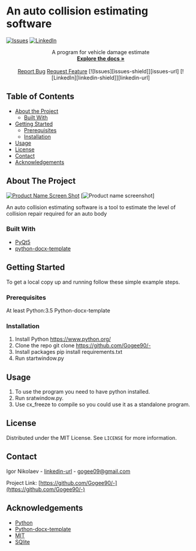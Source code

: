 # An auto collision estimating software

[![Issues][issues-shield]][issues-url]
[![LinkedIn][linkedin-shield]][linkedin-url]

<p>
  <p align="center">
    A program for vehicle damage estimate
    <br />
    <a href="https://github.com/Gogee90/-"><strong>Explore the docs »</strong></a>
    <br />
    <br />
    <a href="https://github.com/Gogee90/-/issues">Report Bug</a>
    <a href="https://github.com/Gogee90/-/pulls">Request Feature</a>
    [![Issues][issues-shield]][issues-url]
    [![LinkedIn][linkedin-shield]][linkedin-url]
  </p>
</p>


<!-- TABLE OF CONTENTS -->
## Table of Contents

* [About the Project](#about-the-project)
  * [Built With](#built-with)
* [Getting Started](#getting-started)
  * [Prerequisites](#prerequisites)
  * [Installation](#installation)
* [Usage](#usage)
* [License](#license)
* [Contact](#contact)
* [Acknowledgements](#acknowledgements)



<!-- ABOUT THE PROJECT -->
## About The Project

[![Product Name Screen Shot][product-screenshot]](https://example.com)
[![Product name screenshot][product-screenshot1]]

An auto collision estimating software is a tool to estimate the level of collision repair required for an auto body

### Built With
* [PyQt5](https://riverbankcomputing.com/software/pyqt/download5)
* [python-docx-template](https://github.com/elapouya/python-docx-template)



<!-- GETTING STARTED -->
## Getting Started

To get a local copy up and running follow these simple example steps.

### Prerequisites

At least Python:3.5 Python-docx-template

### Installation

1. Install Python https://www.python.org/
2. Clone the repo
git clone https://github.com/Gogee90/-
3. Install packages
pip install requirements.txt
4. Run startwindow.py



<!-- USAGE EXAMPLES -->
## Usage

1. To use the program you need to have python installed.
2. Run sratwindow.py.
3. Use cx_freeze to compile so you could use it as a standalone program.


<!-- LICENSE -->
## License

Distributed under the MIT License. See `LICENSE` for more information.


<!-- CONTACT -->
## Contact

Igor Nikolaev - [linkedin-url](https://www.linkedin.com/in/igor-nikolaev-orenburg/) - gogee09@gmail.com

Project Link: [https://github.com/Gogee90/-](https://github.com/Gogee90/-)



<!-- ACKNOWLEDGEMENTS -->
## Acknowledgements
* [Python](https://www.python.org/)
* [Python-docx-template](https://github.com/elapouya/python-docx-template)
* [MIT](https://opensource.org/licenses/MIT)
* [SQlite](https://www.sqlite.org/index.html)





<!-- MARKDOWN LINKS & IMAGES -->
<!-- https://www.markdownguide.org/basic-syntax/#reference-style-links -->
[issues-shield]: https://img.shields.io/github/issues/othneildrew/Best-README-Template.svg?style=flat-square
[issues-url]: https://github.com/Gogee90/-/issues
[linkedin-shield]: https://img.shields.io/badge/-LinkedIn-black.svg?style=flat-square&logo=linkedin&colorB=555
[linkedin-url]: https://www.linkedin.com/in/igor-nikolaev-orenburg/
[product-screenshot]: https://skr.sh/i/130920/pgx4piGH.jpg?download=1
[product-screenshot1]: https://skr.sh/i/130920/rgbsZH7P.jpg?download=1
